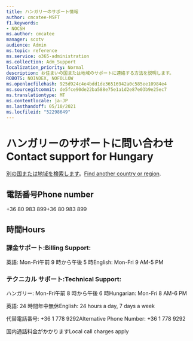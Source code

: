 ```yaml
---
title: ハンガリーのサポート情報
author: cmcatee-MSFT
f1.keywords:
- NOCSH
ms.author: cmcatee
manager: scotv
audience: Admin
ms.topic: reference
ms.service: o365-administration
ms.collection: Adm_Support
localization_priority: Normal
description: お住まいの国または地域のサポートに連絡する方法を説明します。
ROBOTS: NOINDEX, NOFOLLOW
ms.openlocfilehash: 925d924c4e4bdd1de36516942a0c585ee10984e4
ms.sourcegitcommit: de5fce90de22ba588e75e1a1d2e87e03b9e25ec7
ms.translationtype: MT
ms.contentlocale: ja-JP
ms.lasthandoff: 05/10/2021
ms.locfileid: "52298649"
---
```

# <a name="contact-support-for-hungary"></a><span data-ttu-id="ec58b-103">ハンガリーのサポートに問い合わせ</span><span class="sxs-lookup"><span data-stu-id="ec58b-103">Contact support for Hungary</span></span>

<span data-ttu-id="ec58b-104">[別の国または地域を検索します](../../business-video/get-help-support.md)。</span><span class="sxs-lookup"><span data-stu-id="ec58b-104">[Find another country or region](../../business-video/get-help-support.md).</span></span>

## <a name="phone-number"></a><span data-ttu-id="ec58b-105">電話番号</span><span class="sxs-lookup"><span data-stu-id="ec58b-105">Phone number</span></span>
<span data-ttu-id="ec58b-106">+36 80 983 899</span><span class="sxs-lookup"><span data-stu-id="ec58b-106">+36 80 983 899</span></span>

## <a name="hours"></a><span data-ttu-id="ec58b-107">時間</span><span class="sxs-lookup"><span data-stu-id="ec58b-107">Hours</span></span>
### <a name="billing-support"></a><span data-ttu-id="ec58b-108">課金サポート:</span><span class="sxs-lookup"><span data-stu-id="ec58b-108">Billing Support:</span></span>

<span data-ttu-id="ec58b-109">英語: Mon-Fri午前 9 時から午後 5 時</span><span class="sxs-lookup"><span data-stu-id="ec58b-109">English: Mon-Fri 9 AM-5 PM</span></span>

### <a name="technical-support"></a><span data-ttu-id="ec58b-110">テクニカル サポート:</span><span class="sxs-lookup"><span data-stu-id="ec58b-110">Technical Support:</span></span>

<span data-ttu-id="ec58b-111">ハンガリー: Mon-Fri午前 8 時から午後 6 時</span><span class="sxs-lookup"><span data-stu-id="ec58b-111">Hungarian: Mon-Fri 8 AM-6 PM</span></span>

<span data-ttu-id="ec58b-112">英語: 24 時間年中無休</span><span class="sxs-lookup"><span data-stu-id="ec58b-112">English: 24 hours a day, 7 days a week</span></span>

<span data-ttu-id="ec58b-113">代替電話番号: +36 1 778 9292</span><span class="sxs-lookup"><span data-stu-id="ec58b-113">Alternative Phone Number: +36 1 778 9292</span></span>

<span data-ttu-id="ec58b-114">国内通話料金がかかります</span><span class="sxs-lookup"><span data-stu-id="ec58b-114">Local call charges apply</span></span>
